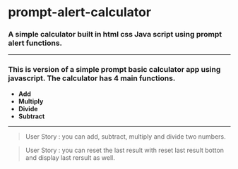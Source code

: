 # prompt-alert-calculator

### A simple calculator built in html css Java script using prompt alert functions.


------
### This is version of a simple prompt basic calculator app using  javascript. The calculator has 4 main functions.


* **Add**
* **Multiply**
* **Divide**
* **Subtract**

___

 > User Story : you can add, subtract, multiply and divide two numbers. 

  > User Story : you can reset the last result  with reset last result botton and display last rersult as well.